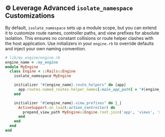 ## ⚙️ Leverage Advanced `isolate_namespace` Customizations
By default, `isolate_namespace` sets up a module scope, but you can extend it to customize route names, controller paths, and view prefixes for absolute isolation. This ensures no constant collisions or route helper clashes with the host application. Use initializers in your `engine.rb` to override defaults and inject your own naming convention.

```ruby
# lib/my_engine/engine.rb
engine_name = :my_engine
module MyEngine
  class Engine < ::Rails::Engine
    isolate_namespace MyEngine

    initializer "#{engine_name}.route_helpers" do |app|
      app.routes.named_routes.helper_names[:main_app_path] = "#{engine_name}_main_app"
    end

    initializer "#{engine_name}.view_prefixes" do |_|
      ActiveSupport.on_load(:action_controller) do
        prepend_view_path MyEngine::Engine.root.join('app', 'views', 'shared_#{engine_name}')
      end
    end
  end
end
```
